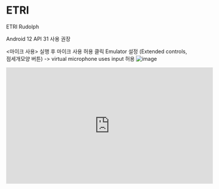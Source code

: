 # ETRI
ETRI Rudolph

Android 12 
API 31 사용 권장

<마이크 사용>
실행 후 마이크 사용 허용 클릭 
Emulator 설정 (Extended controls, 점세개모양 버튼) -> virtual microphone uses input 허용 
![image](https://github.com/KNUwarriors/ETRI_Kiosk/assets/87633056/5427bdc5-b335-411c-a4b4-9b4ceb526c7a)

<iframe width="560" height="315" src="https://www.youtube.com/embed/mKxJq0bmmcg?si=IpwMt2ZJx4XHxDo5" title="YouTube video player" frameborder="0" allow="accelerometer; autoplay; clipboard-write; encrypted-media; gyroscope; picture-in-picture; web-share" allowfullscreen></iframe>
